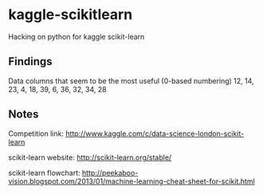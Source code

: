 kaggle-scikitlearn
==================

Hacking on python for kaggle scikit-learn

Findings
--------

Data columns that seem to be the most useful (0-based numbering)
12, 14, 23, 4, 18, 39, 6, 36, 32, 34, 28

Notes
-----

Competition link:
http://www.kaggle.com/c/data-science-london-scikit-learn

scikit-learn website:
http://scikit-learn.org/stable/

scikit-learn flowchart:
http://peekaboo-vision.blogspot.com/2013/01/machine-learning-cheat-sheet-for-scikit.html
